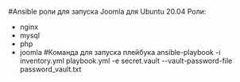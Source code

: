 #Ansible роли для запуска Joomla для Ubuntu 20.04
Роли:
  - nginx
  - mysql
  - php
  - joomla
#Команда для запуска плейбука
ansible-playbook -i inventory.yml playbook.yml -e secret.vault --vault-password-file password_vault.txt

